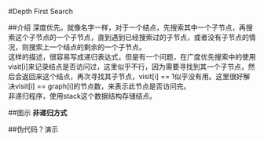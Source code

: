 #Depth First Search

##介绍
深度优先。就像名字一样，对于一个结点，先搜索其中一个子节点，再搜索这个子节点的一个子节点，直到遇到已经搜索过的子节点，或者没有子节点的情况，则搜索上一个结点的剩余的一个子节点。<br>
这样的描述，很容易写成递归表达式，但是有一个问题，在广度优先搜索中的使用visit[i]来记录结点是否访问过，这里似乎不行，因为需要寻找到其一个子节点，然后会返回来这个结点，再次寻找其子节点，visit[i] == 1似乎没有用。这里很好解决visit[i] == graph[i]的节点数，来表示此节点是否访问完。<br>
非递归程序，使用stack这个数据结构存储结点。

##图示
**非递归方式**

##伪代码？演示
